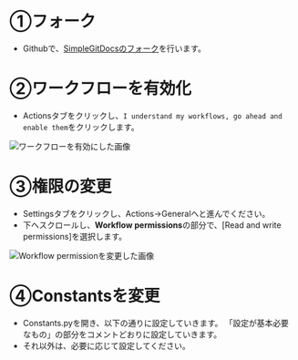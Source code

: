 # ①フォーク
- Githubで、[SimpleGitDocsのフォーク](https://github.com/SimpleGitDocs/SimpleGitDocs/fork)を行います。
# ②ワークフローを有効化
- Actionsタブをクリックし、`I understand my workflows, go ahead and enable them`をクリックします。

![ワークフローを有効にした画像](Assets/Setup_EnableWorkflow)
# ③権限の変更
- Settingsタブをクリックし、Actions→Generalへと進んでください。
- 下へスクロールし、**Workflow permissions**の部分で、[Read and write permissions]を選択します。

![Workflow permissionを変更した画像](Assets/Setup_EditActionsPermission)

# ④Constantsを変更
- Constants.pyを開き、以下の通りに設定していきます。
  「設定が基本必要なもの」の部分をコメントどおりに設定していきます。
- それ以外は、必要に応じて設定してください。

